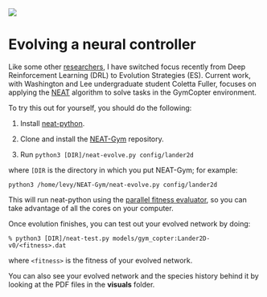 <img src="neat.png">

# Evolving a neural controller

Like some other [researchers](https://openai.com/blog/evolution-strategies/), I have switched focus recently
from Deep Reinforcement Learning (DRL) to Evolution Strategies (ES).  Current work, with Washington and 
Lee undergraduate student Coletta Fuller, focuses on applying the
[NEAT](https://www.cse.unr.edu/~sushil/class/gas/papers/NEAT.pdf) algorithm to
solve tasks in the GymCopter environment.

To try this out for yourself, you should do the following:

1. Install [neat-python](https://github.com/CodeReclaimers/neat-python).  

2. Clone and install the [NEAT-Gym](https://github.com/simondlevy/NEAT-Gym) repository.

3. Run ```python3 [DIR]/neat-evolve.py config/lander2d```

where ```[DIR``` is the directory in which you put NEAT-Gym; for example:

```python3 /home/levy/NEAT-Gym/neat-evolve.py config/lander2d```

This will run neat-python using the [parallel fitness
evaluator](https://neat-python.readthedocs.io/en/latest/module_summaries.html#parallel),
so you can take advantage of all the cores on your computer.

Once evolution finishes, you can test out your evolved network by doing:

```
% python3 [DIR]/neat-test.py models/gym_copter:Lander2D-v0/<fitness>.dat
```

where ```<fitness>``` is the fitness of your evolved network.

You can also see your evolved network and the species history behind it by looking at
the PDF files in the <b>visuals</b> folder.

